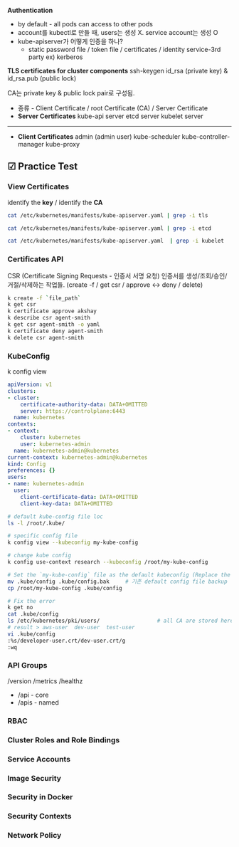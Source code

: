 **Authentication**
- by default - all pods can access to other pods
- account를 kubectl로 만들 때, users는 생성 X. service account는 생성 O
- kube-apiserver가 어떻게 인증을 하나?
	- static password file / token file / certificates / identity service-3rd party ex) kerberos

**TLS certificates for cluster components**
ssh-keygen
	id_rsa (private key) & id_rsa.pub (public lock)

CA는 private key & public lock pair로 구성됨.
- 종류 - Client Certificate / root Certificate (CA) / Server Certificate
- **Server Certificates**
	kube-api server
	etcd server
	kubelet server
----
- **Client Certificates**
	admin (admin user)
	kube-scheduler
	kube-controller-manager
	kube-proxy

## ☑︎ Practice Test
### View Certificates
identify the **key** / identify the **CA**
```bash
cat /etc/kubernetes/manifests/kube-apiserver.yaml | grep -i tls

cat /etc/kubernetes/manifests/kube-apiserver.yaml | grep -i etcd

cat /etc/kubernetes/manifests/kube-apiserver.yaml  | grep -i kubelet
```
### Certificates API
CSR (Certificate Signing Requests - 인증서 서명 요청)
인증서를 생성/조회/승인/거절/삭제하는 작업들.
(create -f / get csr / approve <-> deny / delete)
```bash
k create -f `file_path`
k get csr
k certificate approve akshay
k describe csr agent-smith
k get csr agent-smith -o yaml
k certificate deny agent-smith
k delete csr agent-smith
```

### KubeConfig
k config view
```yaml
apiVersion: v1
clusters:
- cluster:
    certificate-authority-data: DATA+OMITTED
    server: https://controlplane:6443
  name: kubernetes
contexts:
- context:
    cluster: kubernetes
    user: kubernetes-admin
  name: kubernetes-admin@kubernetes
current-context: kubernetes-admin@kubernetes
kind: Config
preferences: {}
users:
- name: kubernetes-admin
  user:
    client-certificate-data: DATA+OMITTED
    client-key-data: DATA+OMITTED
```

```bash
# default kube-config file loc
ls -l /root/.kube/

# specific config file
k config view --kubeconfig my-kube-config

# change kube config
k config use-context research --kubeconfig /root/my-kube-config

# Set the `my-kube-config` file as the default kubeconfig (Replace the default kubeconfig)
mv .kube/config .kube/config.bak     # 기존 default config file backup
cp /root/my-kube-config .kube/config

# Fix the error
k get no
cat .kube/config
ls /etc/kubernetes/pki/users/                  # all CA are stored here.
# result > aws-user  dev-user  test-user
vi .kube/config
:%s/developer-user.crt/dev-user.crt/g 
:wq
```
### API Groups
/version
/metrics
/healthz
- /api - core
- /apis - named


### RBAC


### Cluster Roles and Role Bindings
### Service Accounts
### Image Security
### Security in Docker

### Security Contexts

### Network Policy